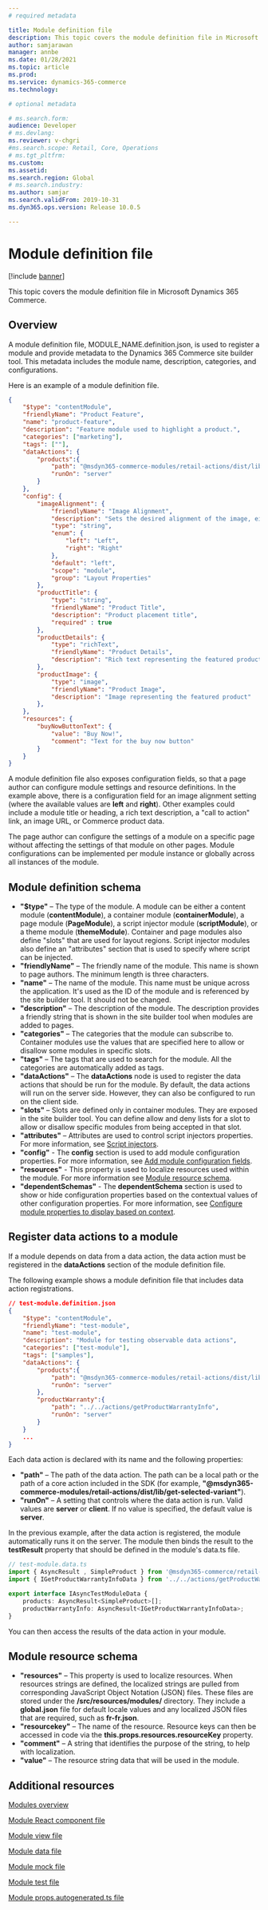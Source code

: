```yaml
---
# required metadata

title: Module definition file
description: This topic covers the module definition file in Microsoft Dynamics 365 Commerce.
author: samjarawan
manager: annbe
ms.date: 01/28/2021
ms.topic: article
ms.prod: 
ms.service: dynamics-365-commerce
ms.technology: 

# optional metadata

# ms.search.form: 
audience: Developer
# ms.devlang: 
ms.reviewer: v-chgri
#ms.search.scope: Retail, Core, Operations
# ms.tgt_pltfrm: 
ms.custom: 
ms.assetid: 
ms.search.region: Global
# ms.search.industry: 
ms.author: samjar
ms.search.validFrom: 2019-10-31
ms.dyn365.ops.version: Release 10.0.5

---
```

# Module definition file

[!include [banner](../includes/banner.md)]

This topic covers the module definition file in Microsoft Dynamics 365 Commerce.

## Overview

A module definition file, MODULE\_NAME.definition.json, is used to register a module and provide metadata to the Dynamics 365 Commerce site builder tool. This metadata includes the module name, description, categories, and configurations.

Here is an example of a module definition file.

```json
{
    "$type": "contentModule",
    "friendlyName": "Product Feature",
    "name": "product-feature",
    "description": "Feature module used to highlight a product.",
    "categories": ["marketing"],
    "tags": [""],
    "dataActions": {
        "products":{
            "path": "@msdyn365-commerce-modules/retail-actions/dist/lib/get-simple-products",
            "runOn": "server"
        }
    },
    "config": {
        "imageAlignment": {
            "friendlyName": "Image Alignment",
            "description": "Sets the desired alignment of the image, either left or right on the text.",
            "type": "string",
            "enum": {
                "left": "Left",
                "right": "Right"
            },
            "default": "left",
            "scope": "module",
            "group": "Layout Properties"
        },
        "productTitle": {
            "type": "string",
            "friendlyName": "Product Title",
            "description": "Product placement title",
            "required" : true
        },
        "productDetails": {
            "type": "richText",
            "friendlyName": "Product Details",
            "description": "Rich text representing the featured product details"
        },
        "productImage": {
            "type": "image",
            "friendlyName": "Product Image",
            "description": "Image representing the featured product"
        },
    },
    "resources": {
        "buyNowButtonText": {
            "value": "Buy Now!",
            "comment": "Text for the buy now button"
        }
    }
}
```


A module definition file also exposes configuration fields, so that a page author can configure module settings and resource definitions. In the example above, there is a configuration field for an image alignment setting (where the available values are **left** and **right**). Other examples could include a module title or heading, a rich text description, a "call to action" link, an image URL, or Commerce product data.

The page author can configure the settings of a module on a specific page without affecting the settings of that module on other pages. Module configurations can be implemented per module instance or globally across all instances of the module.

## Module definition schema

* **"$type"** – The type of the module. A module can be either a content module (**contentModule**), a container module (**containerModule**), a page module (**PageModule**), a script injector module (**scriptModule**), or a theme module (**themeModule**). Container and page modules also define "slots" that are used for layout regions. Script injector modules also define an "attributes" section that is used to specify where script can be injected.
* **"friendlyName"** – The friendly name of the module. This name is shown to page authors. The minimum length is three characters.
* **"name"** – The name of the module. This name must be unique across the application. It's used as the ID of the module and is referenced by the site builder tool. It should not be changed.
* **"description"** – The description of the module. The description provides a friendly string that is shown in the site builder tool when modules are added to pages.
* **"categories"** – The categories that the module can subscribe to. Container modules use the values that are specified here to allow or disallow some modules in specific slots.
* **"tags"** – The tags that are used to search for the module. All the categories are automatically added as tags.
* **"dataActions"** – The **dataActions** node is used to register the data actions that should be run for the module. By default, the data actions will run on the server side. However, they can also be configured to run on the client side.
* **"slots"** – Slots are defined only in container modules. They are exposed in the site builder tool. You can define allow and deny lists for a slot to allow or disallow specific modules from being accepted in that slot.
* **"attributes"** – Attributes are used to control script injectors properties.  For more information, see [Script injectors](script-injector.md).
* **"config"** - The **config** section is used to add module configuration properties. For more information, see [Add module configuration fields](add-module-config-fields.md).
* **"resources"** - This property is used to localize resources used within the module. For more information see [Module resource schema](#module-resource-schema).
* **"dependentSchemas"** - The **dependentSchema** section is used to show or hide configuration properties based on the contextual values of other configuration properties. For more information, see [Configure module properties to display based on context](configure-properties-context.md).

## Register data actions to a module

If a module depends on data from a data action, the data action must be registered in the **dataActions** section of the module definition file.

The following example shows a module definition file that includes data action registrations.

```json
// test-module.definition.json
{
    "$type": "contentModule",
    "friendlyName": "test-module",
    "name": "test-module",
    "description": "Module for testing observable data actions",
    "categories": ["test-module"],
    "tags": ["samples"],
    "dataActions": {
        "products":{
            "path": "@msdyn365-commerce-modules/retail-actions/dist/lib/get-simple-products",
            "runOn": "server"
        },
        "productWarranty":{
            "path": "../../actions/getProductWarrantyInfo",
            "runOn": "server"
        }
    }
    ...
}
```
Each data action is declared with its name and the following properties:

* **"path"** – The path of the data action. The path can be a local path or the path of a core action included in the SDK (for example, **"@msdyn365-commerce-modules/retail-actions/dist/lib/get-selected-variant"**).
* **"runOn"** – A setting that controls where the data action is run. Valid values are **server** or **client**.  If no value is specified, the default value is **server**.

In the previous example, after the data action is registered, the module automatically runs it on the server. The module then binds the result to the **testResult** property that should be defined in the module's data.ts file.

```typescript
// test-module.data.ts
import { AsyncResult , SimpleProduct } from '@msdyn365-commerce/retail-proxy';
import { IGetProductWarrantyInfoData } from '../../actions/getProductWarrantyInfo';

export interface IAsyncTestModuleData {
    products: AsyncResult<SimpleProduct>[];
    productWarrantyInfo: AsyncResult<IGetProductWarrantyInfoData>;
}
```

You can then access the results of the data action in your module.

## Module resource schema

- **"resources"** – This property is used to localize resources. When resources strings are defined, the localized strings are pulled from corresponding JavaScript Object Notation (JSON) files. These files are stored under the **/src/resources/modules/** directory. They include a **global.json** file for default locale values and any localized JSON files that are required, such as **fr-fr.json**.
- **"resourcekey"** – The name of the resource. Resource keys can then be accessed in code via the **this.props.resources.resourceKey** property.
- **"comment"** – A string that identifies the purpose of the string, to help with localization.
- **"value"** – The resource string data that will be used in the module.

## Additional resources

[Modules overview](modules-overview.md)

[Module React component file](module-react-file.md)

[Module view file](module-view-file.md)

[Module data file](module-data-file.md)

[Module mock file](module-mock-file.md)

[Module test file](module-test-file.md)

[Module props.autogenerated.ts file](module-props-autogenerated-ts-file.md)
